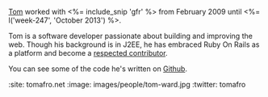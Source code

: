 [Tom](http://tomafro.net) worked with <%= include_snip 'gfr' %> from February 2009 until <%= l('week-247', 'October 2013') %>.

Tom is a software developer passionate about building and improving the web. Though his background is in J2EE, he has embraced Ruby On Rails as a platform and become a [respected contributor](http://contributors.rubyonrails.org/contributors/tom-ward/commits).

You can see some of the code he's written on [Github](http://github.com/tomafro).

:site: tomafro.net
:image: images/people/tom-ward.jpg
:twitter: tomafro
